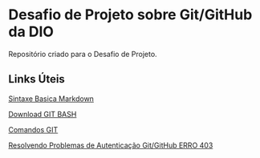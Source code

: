 # Desafio de Projeto sobre Git/GitHub da DIO
Repositório criado para o Desafio de Projeto.

## Links Úteis
[Sintaxe Basica Markdown](https://www.markdownguide.org/basic-syntax/)

[Download GIT BASH](https://git-scm.com/download/win)

[Comandos GIT](https://gist.github.com/leocomelli/2545add34e4fec21ec16)

[Resolvendo Problemas de Autenticação Git/GitHub ERRO 403](https://www.youtube.com/watch?v=j_Z4PopPt_o)

